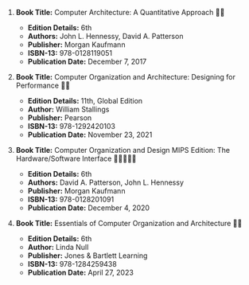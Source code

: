 1. **Book Title:** Computer Architecture: A Quantitative Approach 📒🔐
   - **Edition Details:** 6th
   - **Authors:** John L. Hennessy, David A. Patterson
   - **Publisher:** Morgan Kaufmann
   - **ISBN-13:** 978-0128119051
   - **Publication Date:** December 7, 2017

2. **Book Title:** Computer Organization and Architecture: Designing for Performance 📒🔐
   - **Edition Details:** 11th, Global Edition
   - **Author:** William Stallings
   - **Publisher:** Pearson
   - **ISBN-13:** 978-1292420103
   - **Publication Date:** November 23, 2021

3. **Book Title:** Computer Organization and Design MIPS Edition: The Hardware/Software Interface 🚨🚨🚨🚨🚨
   - **Edition Details:** 6th
   - **Authors:** David A. Patterson, John L. Hennessy
   - **Publisher:** Morgan Kaufmann
   - **ISBN-13:** 978-0128201091
   - **Publication Date:** December 4, 2020

4. **Book Title:** Essentials of Computer Organization and Architecture 📒🔐
   - **Edition Details:** 6th
   - **Author:** Linda Null
   - **Publisher:** Jones & Bartlett Learning
   - **ISBN-13:** 978-1284259438
   - **Publication Date:** April 27, 2023
